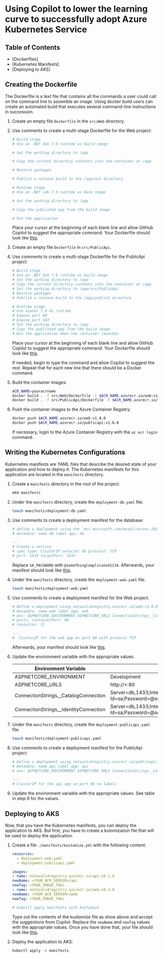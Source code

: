 # Using Copilot to lower the learning curve to successfully adopt Azure Kubernetes Service

## Table of Contents
- [Dockerfiles]
- [Kubernetes Manifests]
- [Deploying to AKS]

## Creating the Dockerfile

The Dockerfile is a text file that contains all the commands a user could call on the command line to assemble an image. Using docker build users can create an automated build that executes several command-line instructions in succession.

1. Create an empty file `Dockerfile` in the `src/Web` directory.
2. Use comments to create a multi-stage Dockerfile for the Web project:

    ```Dockerfile
    # Build stage
    # Use an .NET dsk 7.0 runtime as build image

    # Set the working directory to /app

    # Copy the current directory contents into the container at /app

    # Restore packages

    # Publish a release build to the /app/out directory

    # Runtime stage
    # Use an .NET sdk 7.0 runtime as base image

    # Set the working directory to /app

    # Copy the published app from the build image

    # Run the application
    ```

    Place your cursor at the beginning of each blank line and allow GitHub Copilot to suggest the appropriate command. Your Dockerfile should look like [this](/src/Web/Dockerfile).

3. Create an empty file `Dockerfile` in `src/PublicApi`.
4. Use comments to create a multi-stage Dockerfile for the PublicApi project:

    ```dockerfile
    # Build stage
    # Use an .NET dsk 7.0 runtime as build image
    # Set the working directory to /app
    # Copy the current directory contents into the container at /app
    # Set the working directory to /app/src/PublicApi
    # Restore packages
    # Publish a release build to the /app/publish directory

    # Runtime stage
    # Use aspnet 7.0 AS runtime
    # Expose port 80
    # Expose port 443
    # Set the working directory to /app
    # Copy the published app from the build image
    # Run the application when the container launches

    ```

    Place your cursor at the beginning of each blank line and allow GitHub Copilot to suggest the appropriate command. Your Dockerfile should look like [this](/src/PublicApi/Dockerfile). 
    
    If needed, begin to type the command and allow Copilot to suggest the rest. Repeat that for each new line that there should be a Docker command.

4. Build the container images:

    ```bash
    ACR_NAME=youracrname
    docker build . -f src/Web/Dockerfile -t $ACR_NAME.azurecr.io/web:v1.0.0
    docker build . -f src/PublicApi/Dockerfile -t $ACR_NAME.azurecr.io/publicapi:v1.0.0
    ```

5. Push the container images to the Azure Container Registry:

    ```bash
    docker push $ACR_NAME.azurecr.io/web:v1.0.0
    docker push $ACR_NAME.azurecr.io/publicapi:v1.0.0
    ```

    If necessary, login to the Azure Container Registry with the `az acr login` command.

## Writing the Kubernetes Configurations

Kubernetes manifests are YAML files that describe the desired state of your application and how to deploy it. The Kubernetes manifests for this application are located in the `manifests` directory.

1. Create a `manifests` directory in the root of the project.

    ```bash
    mkd manifests
    ```

2. Under the `manifests` directory, create the `deployment-db.yaml` file.

    ```bash
    touch manifests/deployment-db.yaml
    ```

3. Use comments to create a deployment manifest for the database:

    ```yaml
    # define a deployment using the `mcr.microsoft.com/mssql/server:2019-latest` image 
    # metadata: name db label app: db

    ---
    # Create a service
    # spec type: ClusterIP selector db protocol: TCP
    # port: 1433 targetPort: 1433
    ```

    Replace `SA_PASSWORD` with `@someThingComplicated1234`. Afterwards, your manifest should look like [this](/manifests/deployment-db.yaml).

4. Under the `manifests` directory, create the `deployment-web.yaml` file.

    ```bash
    touch manifests/deployment-web.yaml
    ```
5. Use comments to create a deployment manifest for the Web project:

    ```yaml
    # Define a deployment using notavalidregistry.azurecr.io/web:v1.0.0
    # metadata: name web label app: web
    # env: ASPNETCORE_ENVIRONMENT ASPNETCORE_URLS ConnectionStrings__CatalogConnection ConnectionStrings__IdentityConnection
    # ports: containerPort: 80
    # resources: {}

    ---
    #  ClusterIP for the web app on port 80 with protocol TCP
    ```

    Afterwards, your manifest should look like [this](/manifests/deployment-web.yaml).

6. Update the environment variable with the appropriate values.

    | Environment Variable | Value |
    | --- | --- |
    | ASPNETCORE_ENVIRONMENT | Development |
    | ASPNETCORE_URLS | http://+:80 |
    | ConnectionStrings__CatalogConnection | Server=db,1433;Integrated Security=true;Initial Catalog=Microsoft.eShopOnWeb.CatalogDb;User Id=sa;Password=@someThingComplicated1234;Trusted_Connection=false;TrustServerCertificate=True; |
    | ConnectionStrings__IdentityConnection | Server=db,1433;Integrated Security=true;Initial Catalog=Microsoft.eShopOnWeb.Identity;User Id=sa;Password=@someThingComplicated1234;Trusted_Connection=false;TrustServerCertificate=True; |

7. Under the `manifests` directory, create the `deployment-publicapi.yaml` file.

    ```bash
    touch manifests/deployment-publicapi.yaml
    ```

8. Use comments to create a deployment manifest for the PublicApi project:

    ```yaml
    # Define a deployment using notavalidregistry.azurecr.io/publicapi:v1.0.0
    # metadata: name api label app: api
    # env: ASPNETCORE_ENVIRONMENT ASPNETCORE_URLS ConnectionStrings__CatalogConnection ConnectionStrings__IdentityConnection

    ---
    # ClusterIP for the api app on port 80 no labels
    ```

9. Update the environment variable with the appropriate values. See table in step 6 for the values.

## Deploying to AKS

Now, that you have the Kubernetes manifests, you can deploy the application to AKS. But first, you have to create a kutomization file that will be used to deploy the application.

1. Create a file `./manifests/kustomize.yml` with the following content:

    ```yaml
    resources:
      - deployment-web.yaml
      - deployment-publicapi.yaml

    images:
    - name: notavalidregistry.azurecr.io/api:v0.1.0
    newName: <YOUR_ACR_SERVER>/api
    newTag: <YOUR_IMAGE_TAG>
    - name: notavalidregistry.azurecr.io/web:v0.1.0
    newName: <YOUR_ACR_SERVER>/web
    newTag: <YOUR_IMAGE_TAG>

    # kubectl apply manifests with kustomize
    ```

    Type out the contents of the kustomize file as show above and accept the suggestions from Copilot. Replace the `newName` and `newTag` values with the appropriate values. Once you have done that, your file should look like [this](/manifests/kustomization.yaml).

2. Deploy the application to AKS:

    ```bash
    kubectl apply -k manifests
    ```